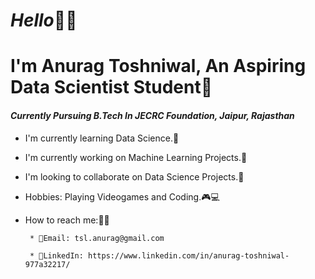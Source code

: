# *Hello*🙋‍♂️

# **I'm Anurag Toshniwal, An Aspiring Data Scientist Student**💪

####  *Currently Pursuing B.Tech In JECRC Foundation, Jaipur, Rajasthan*

  * I'm currently learning Data Science.💖
  
  * I'm currently working on Machine Learning Projects.🌈
  
  * I'm looking to collaborate on Data Science Projects.👭
  
  * Hobbies: Playing Videogames and Coding.🎮💻
  
  * How to reach me:🕵️‍♀️
         
         * 📌Email: tsl.anurag@gmail.com
         
         * 📌LinkedIn: https://www.linkedin.com/in/anurag-toshniwal-977a32217/ 
<!---
Anuragtsl/Anuragtsl is a ✨ special ✨ repository because its `README.md` (this file) appears on your GitHub profile.
You can click the Preview link to take a look at your changes.
--->
